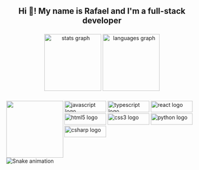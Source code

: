<h2 align="center">Hi 👋! My name is Rafael and I'm a full-stack developer</h2>

###

<div align="center">
  <img src="https://github-readme-stats.vercel.app/api?hide_title=false&hide_rank=false&show_icons=true&include_all_commits=true&count_private=true&disable_animations=false&theme=dracula&locale=en&hide_border=false&username=rafaluck46" height="150" alt="stats graph"  />
  <img src="https://github-readme-stats.vercel.app/api/top-langs?locale=en&hide_title=false&layout=compact&card_width=320&langs_count=5&theme=dracula&hide_border=false&username=rafaluck46" height="150" alt="languages graph"  />
</div>

###

<img align="left" height="150" src="http://3.bp.blogspot.com/-FN1shmkWzPI/VQ8dzclLIuI/AAAAAAAAOiY/77kGPR2D4Cc/s1600/8%2Bbit%2B1.gif"  />

###

<div align="left">
  <img src="https://cdn.jsdelivr.net/gh/devicons/devicon/icons/javascript/javascript-original.svg" height="30" width="110" alt="javascript logo"  />
  <img src="https://cdn.jsdelivr.net/gh/devicons/devicon/icons/typescript/typescript-plain.svg" height="30" width="110" alt="typescript logo"  />
  <img src="https://cdn.jsdelivr.net/gh/devicons/devicon/icons/react/react-original.svg" height="30" width="110" alt="react logo"  />
  <img src="https://cdn.jsdelivr.net/gh/devicons/devicon/icons/html5/html5-original.svg" height="30" width="110" alt="html5 logo"  />
  <img src="https://cdn.jsdelivr.net/gh/devicons/devicon/icons/css3/css3-original.svg" height="30" width="110" alt="css3 logo"  />
  <img src="https://cdn.jsdelivr.net/gh/devicons/devicon/icons/python/python-original.svg" height="30" width="110" alt="python logo"  />
  <img src="https://cdn.jsdelivr.net/gh/devicons/devicon/icons/csharp/csharp-original.svg" height="30" width="110" alt="csharp logo"  />
</div>

###

<br clear="both">

<img href="https://raw.githubusercontent.com/Rafaluck46/rafaluck46/output/snake.svg" alt="Snake animation" />

###
